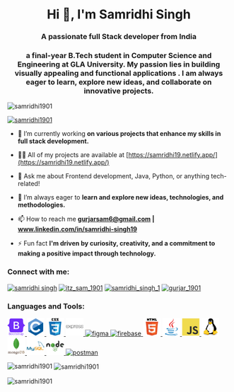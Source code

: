 <h1 align="center">Hi 👋, I'm Samridhi Singh</h1>
<h3 align="center">A passionate full Stack developer from India</h3>
<h3 align="center">a final-year B.Tech student in Computer Science and Engineering at GLA University. My passion lies in building visually appealing and functional applications . I am always eager to learn, explore new ideas, and collaborate on innovative projects.</h3>

<p align="left"> <img src="https://komarev.com/ghpvc/?username=samridhi1901&label=Profile%20views&color=0e75b6&style=flat" alt="samridhi1901" /> </p>

<p align="left"> <a href="https://github.com/ryo-ma/github-profile-trophy"><img src="https://github-profile-trophy.vercel.app/?username=samridhi1901" alt="samridhi1901" /></a> </p>

- 🔭 I’m currently working **on various projects that enhance my skills in full stack development.**

- 👨‍💻 All of my projects are available at [https://samridhi19.netlify.app/](https://samridhi19.netlify.app/)

- 📝 Ask me about Frontend development, Java, Python, or anything tech-related!

- 🌱 I’m always eager to **learn and explore new ideas, technologies, and methodologies.**

- 📫 How to reach me **gurjarsam6@gmail.com | www.linkedin.com/in/samridhi-singh19**

- ⚡ Fun fact **I'm driven by curiosity, creativity, and a commitment to making a positive impact through technology.**

<h3 align="left">Connect with me:</h3>
<p align="left">
<a href="https://linkedin.com/in/samridhi singh" target="blank"><img align="center" src="https://raw.githubusercontent.com/rahuldkjain/github-profile-readme-generator/master/src/images/icons/Social/linked-in-alt.svg" alt="samridhi singh" height="30" width="40" /></a>
<a href="https://instagram.com/itz_sam_1901" target="blank"><img align="center" src="https://raw.githubusercontent.com/rahuldkjain/github-profile-readme-generator/master/src/images/icons/Social/instagram.svg" alt="itz_sam_1901" height="30" width="40" /></a>
<a href="https://www.hackerrank.com/samridhi_singh_1" target="blank"><img align="center" src="https://raw.githubusercontent.com/rahuldkjain/github-profile-readme-generator/master/src/images/icons/Social/hackerrank.svg" alt="samridhi_singh_1" height="30" width="40" /></a>
<a href="https://www.leetcode.com/gurjar_1901" target="blank"><img align="center" src="https://raw.githubusercontent.com/rahuldkjain/github-profile-readme-generator/master/src/images/icons/Social/leet-code.svg" alt="gurjar_1901" height="30" width="40" /></a>
</p>

<h3 align="left">Languages and Tools:</h3>
<p align="left"> <a href="https://getbootstrap.com" target="_blank" rel="noreferrer"> <img src="https://raw.githubusercontent.com/devicons/devicon/master/icons/bootstrap/bootstrap-plain-wordmark.svg" alt="bootstrap" width="40" height="40"/> </a> <a href="https://www.cprogramming.com/" target="_blank" rel="noreferrer"> <img src="https://raw.githubusercontent.com/devicons/devicon/master/icons/c/c-original.svg" alt="c" width="40" height="40"/> </a> <a href="https://www.w3schools.com/css/" target="_blank" rel="noreferrer"> <img src="https://raw.githubusercontent.com/devicons/devicon/master/icons/css3/css3-original-wordmark.svg" alt="css3" width="40" height="40"/> </a> <a href="https://expressjs.com" target="_blank" rel="noreferrer"> <img src="https://raw.githubusercontent.com/devicons/devicon/master/icons/express/express-original-wordmark.svg" alt="express" width="40" height="40"/> </a> <a href="https://www.figma.com/" target="_blank" rel="noreferrer"> <img src="https://www.vectorlogo.zone/logos/figma/figma-icon.svg" alt="figma" width="40" height="40"/> </a> <a href="https://firebase.google.com/" target="_blank" rel="noreferrer"> <img src="https://www.vectorlogo.zone/logos/firebase/firebase-icon.svg" alt="firebase" width="40" height="40"/> </a> <a href="https://www.w3.org/html/" target="_blank" rel="noreferrer"> <img src="https://raw.githubusercontent.com/devicons/devicon/master/icons/html5/html5-original-wordmark.svg" alt="html5" width="40" height="40"/> </a> <a href="https://www.java.com" target="_blank" rel="noreferrer"> <img src="https://raw.githubusercontent.com/devicons/devicon/master/icons/java/java-original.svg" alt="java" width="40" height="40"/> </a> <a href="https://developer.mozilla.org/en-US/docs/Web/JavaScript" target="_blank" rel="noreferrer"> <img src="https://raw.githubusercontent.com/devicons/devicon/master/icons/javascript/javascript-original.svg" alt="javascript" width="40" height="40"/> </a> <a href="https://www.linux.org/" target="_blank" rel="noreferrer"> <img src="https://raw.githubusercontent.com/devicons/devicon/master/icons/linux/linux-original.svg" alt="linux" width="40" height="40"/> </a> <a href="https://www.mongodb.com/" target="_blank" rel="noreferrer"> <img src="https://raw.githubusercontent.com/devicons/devicon/master/icons/mongodb/mongodb-original-wordmark.svg" alt="mongodb" width="40" height="40"/> </a> <a href="https://www.mysql.com/" target="_blank" rel="noreferrer"> <img src="https://raw.githubusercontent.com/devicons/devicon/master/icons/mysql/mysql-original-wordmark.svg" alt="mysql" width="40" height="40"/> </a> <a href="https://nodejs.org" target="_blank" rel="noreferrer"> <img src="https://raw.githubusercontent.com/devicons/devicon/master/icons/nodejs/nodejs-original-wordmark.svg" alt="nodejs" width="40" height="40"/> </a> <a href="https://postman.com" target="_blank" rel="noreferrer"> <img src="https://www.vectorlogo.zone/logos/getpostman/getpostman-icon.svg" alt="postman" width="40" height="40"/> </a> </p>

<p><img align="left" src="https://github-readme-stats.vercel.app/api/top-langs?username=samridhi1901&show_icons=true&locale=en&layout=compact" alt="samridhi1901" /></p>

<p>&nbsp;<img align="center" src="https://github-readme-stats.vercel.app/api?username=samridhi1901&show_icons=true&locale=en" alt="samridhi1901" /></p>

<p><img align="center" src="https://github-readme-streak-stats.herokuapp.com/?user=samridhi1901&" alt="samridhi1901" /></p>
